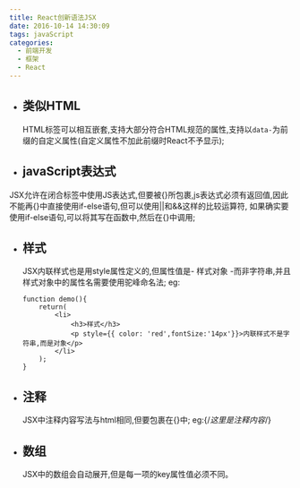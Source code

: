 ```yaml
---
title: React创新语法JSX
date: 2016-10-14 14:30:09
tags: javaScript
categories:
  - 前端开发
  - 框架
  - React
---
```


* ## 类似HTML ##
  HTML标签可以相互嵌套,支持大部分符合HTML规范的属性,支持以<code>data-</code>为前缀的自定义属性(自定义属性不加此前缀时React不予显示);
*  ## javaScript表达式 ##
  JSX允许在闭合标签中使用JS表达式,但要被{}所包裹,js表达式必须有返回值,因此不能再{}中直接使用if-else语句,但可以使用||和&&这样的比较运算符,
  如果确实要使用if-else语句,可以将其写在函数中,然后在{}中调用;
*  ## 样式 ##
   JSX内联样式也是用style属性定义的,但属性值是- 样式对象 -而非字符串,并且样式对象中的属性名需要使用驼峰命名法;
   eg:
   ```
   function demo(){
       return(
           <li>
               <h3>样式</h3>
               <p style={{ color: 'red',fontSize:'14px'}}>内联样式不是字符串,而是对象</p>
           </li>
       );
   }
   ```
*  ## 注释 ##
   JSX中注释内容写法与html相同,但要包裹在{}中;
   eg:{/*这里是注释内容*/}
*  ## 数组 ##
   JSX中的数组会自动展开,但是每一项的key属性值必须不同。
